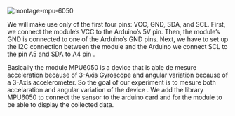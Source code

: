 
![montage-mpu-6050](https://user-images.githubusercontent.com/48890122/69488622-25b38400-0e6c-11ea-9e0d-bc091c370f76.png)

We will make use only of the first four pins: VCC, GND, SDA, and SCL. First, we connect the module’s VCC to the Arduino’s 5V pin. Then, the module’s GND is connected to one of the Arduino’s GND pins. 
Next, we have to set up the I2C connection between the module and the Arduino we connect SCL to the pin A5 and SDA to A4 pin . 

Basically the module MPU6050 is a device that is able de mesure acceleration because of  3-Axis Gyroscope   and angular variation because of a 3-Axis accelerometer. So the goal of our experiment is to mesure both accelaration and angular variation of the device . We add the library  MPU6050  to connect the sensor to the arduino card and for the module to be able to display the collected data. 



